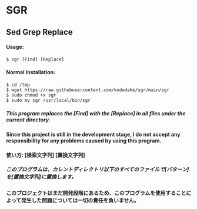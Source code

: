# SGR
## Sed Grep Replace
#### Usage: 

```
$ sgr [Find] [Replace]
```
#### Normal Installation:

````
$ cd /tmp
$ wget https://raw.githubusercontent.com/kododake/sgr/main/sgr
$ sudo chmod +x sgr
$ sudo mv sgr /usr/local/bin/sgr
````

##### This program replaces the [Find] with the [Replace] in all files under the current directory.
#### Since this project is still in the development stage, I do not accept any responsibility for any problems caused by using this program.
#### 使い方: [検索文字列] [置換文字列]
##### このプログラムは、カレントディレクトリ以下のすべてのファイルで[パターン]を[置換文字列]に置換します。
#### このプロジェクトはまだ開発段階にあるため、このプログラムを使用することによって発生した問題については一切の責任を負いません。
